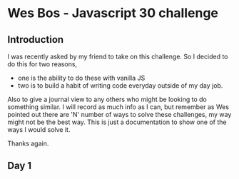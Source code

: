 # Wes Bos - Javascript 30 challenge

## Introduction
I was recently asked by my friend to take on this challenge. So I decided to do this for two reasons,

- one is the ability to do these with vanilla JS
- two is to build a habit of writing code everyday outside of my day job.

Also to give a journal view to any others who might be looking to do something similar. I will record as much info as I can, but remember as Wes pointed out there are 'N' number of ways to solve these challenges, my way might not be the best way. This is just a documentation to show one of the ways I would solve it.

Thanks again.

## Day 1
